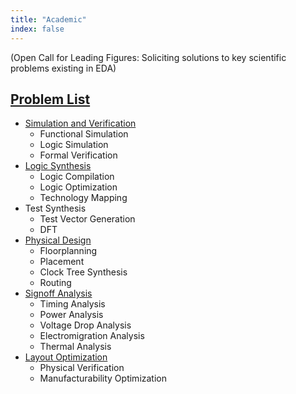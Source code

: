 ```yaml
---
title: "Academic"
index: false
---
```

(Open Call for Leading Figures: Soliciting solutions to key scientific problems existing in EDA)

## [**Problem List**](https://docs.qq.com/mind/DQWdPa1JZUUVhSUlv?mode=mind)

- [Simulation and Verification](https://docs.qq.com/mind/DQXlJWXJsT2dseWdY?mode=mind)
  - Functional Simulation
  - Logic Simulation
  - Formal Verification
- [Logic Synthesis](https://docs.qq.com/mind/DQXlJWXJsT2dseWdY?mode=mind)
  - Logic Compilation
  - Logic Optimization
  - Technology Mapping
- Test Synthesis
  - Test Vector Generation
  - DFT
- [Physical Design](https://docs.qq.com/mind/DQU1Ka2pSbXlmSGx1?mode=mind)
  - Floorplanning
  - Placement
  - Clock Tree Synthesis
  - Routing
- [Signoff Analysis](https://docs.qq.com/mind/DQWFzV3NrTmxva2Zz?mode=mind)
  - Timing Analysis
  - Power Analysis
  - Voltage Drop Analysis
  - Electromigration Analysis
  - Thermal Analysis
- [Layout Optimization](https://docs.qq.com/mind/DQVZqa2xZaHB1bWp6?mode=mind)
  - Physical Verification
  - Manufacturability Optimization

 
